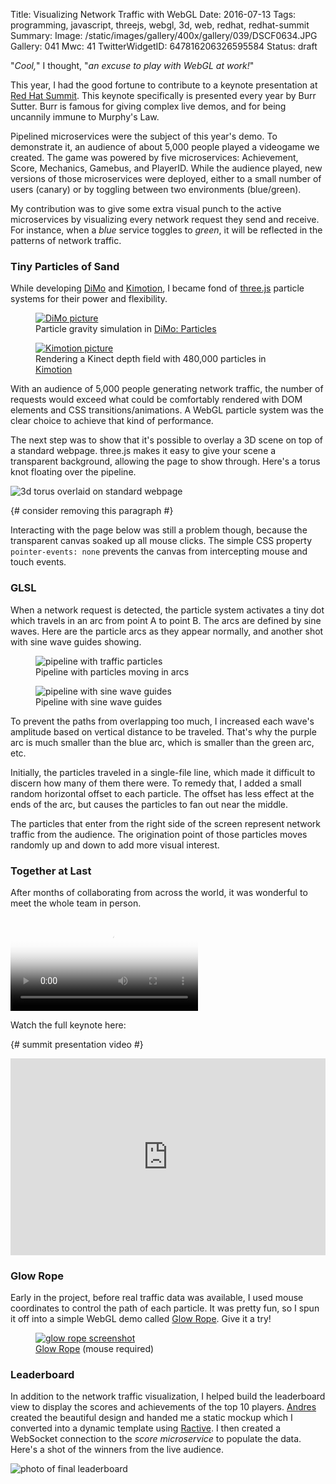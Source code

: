 Title: Visualizing Network Traffic with WebGL
Date: 2016-07-13
Tags: programming, javascript, threejs, webgl, 3d, web, redhat, redhat-summit
Summary: 
Image: /static/images/gallery/400x/gallery/039/DSCF0634.JPG
Gallery: 041
Mwc: 41
TwitterWidgetID: 647816206326595584
Status: draft

"*Cool,*" I thought, "*an excuse to play with WebGL at work!*"

This year, I had the good fortune to contribute to a keynote presentation at
[Red Hat Summit][summit].  This keynote specifically is presented every year by
Burr Sutter.  Burr is famous for giving complex live demos, and for being
uncannily immune to Murphy's Law.

Pipelined microservices were the subject of this year's demo.  To demonstrate
it, an audience of about 5,000 people played a videogame we created.  The game
was powered by five microservices: Achievement, Score, Mechanics, Gamebus, and
PlayerID.  While the audience played, new versions of those microservices were
deployed, either to a small number of users (canary) or by toggling between two
environments (blue/green).

My contribution was to give some extra visual punch to the active microservices
by visualizing every network request they send and receive.  For instance, when
a *blue* service toggles to *green*, it will be reflected in the patterns of
network traffic.

### Tiny Particles of Sand

While developing [DiMo][dimo-particles] and [Kimotion][kimotion-web], I became
fond of [three.js][threejs] particle systems for their power and flexibility.

<div class="row">
    <figure class="col-sm-6">
        <a href="/projects/dimo">
            <img src="/static/images/041/swath-colors.png" alt="DiMo picture" />
        </a>
        <figcaption>Particle gravity simulation in <a href="/projects/dimo">DiMo: Particles</a></figcaption>
    </figure>
    <figure class="col-sm-6">
        <a href="/projects/kimotion">
            <img src="/static/images/041/kimotion-pic.jpg" alt="Kimotion picture" />
        </a>
        <figcaption>Rendering a Kinect depth field with 480,000 particles in <a href="/projects/kimotion">Kimotion</a></figcaption>
    </figure>
</div>

With an audience of 5,000 people generating network traffic, the number of
requests would exceed what could be comfortably rendered with DOM elements and
CSS transitions/animations.  A WebGL particle system was the clear choice to
achieve that kind of performance.

The next step was to show that it's possible to overlay a 3D scene on top of a
standard webpage.  three.js makes it easy to give your scene a transparent
background, allowing the page to show through.  Here's a torus knot floating
over the pipeline.

![3d torus overlaid on standard webpage](/static/images/041/3d-overlay.png)

{# consider removing this paragraph #}

Interacting with the page below was still a problem though, because the
transparent canvas soaked up all mouse clicks.  The simple CSS property
`pointer-events: none` prevents the canvas from intercepting mouse and touch
events.

### GLSL

When a network request is detected, the particle system activates a tiny dot
which travels in an arc from point A to point B.  The arcs are defined by sine
waves.  Here are the particle arcs as they appear normally, and another shot
with sine wave guides showing.

<div class="row">
    <figure class="col-sm-6">
        <img src="/static/images/041/pipeline-nosines.png" alt="pipeline with traffic particles" />
        <figcaption>Pipeline with particles moving in arcs</figcaption>
    </figure>
    <figure class="col-sm-6">
        <img src="/static/images/041/pipeline-sines.png" alt="pipeline with sine wave guides" />
        <figcaption>Pipeline with sine wave guides</figcaption>
    </figure>
</div>

To prevent the paths from overlapping too much, I increased each wave's
amplitude based on vertical distance to be traveled.  That's why the purple arc
is much smaller than the blue arc, which is smaller than the green arc, etc.

Initially, the particles traveled in a single-file line, which made it
difficult to discern how many of them there were.  To remedy that, I added a
small random horizontal offset to each particle.  The offset has less effect at
the ends of the arc, but causes the particles to fan out near the middle.

The particles that enter from the right side of the screen represent network
traffic from the audience.  The origination point of those particles moves
randomly up and down to add more visual interest.

### Together at Last

After months of collaborating from across the world, it was wonderful to meet
the whole team in person.

<video style="margin: 0 auto" poster="/static/images/041/traffic-thumb.jpg" autoplay controls loop>
    <source src="/static/videos/041/traffic.webm" />
    <source src="/static/videos/041/traffic.mp4" />
</video>

Watch the full keynote here:

{# summit presentation video #}
<iframe style="display: block; margin: 0 auto;" width="100%" height="315" src="https://www.youtube.com/embed/ooA6FmTL4Dk" frameborder="0" allowfullscreen></iframe>

### Glow Rope

Early in the project, before real traffic data was available, I used mouse
coordinates to control the path of each particle.  It was pretty fun, so I spun
it off into a simple WebGL demo called [Glow Rope][glow-rope].  Give it a try!

<figure>
    <a href="/demos/glow-rope"><img src="/static/images/041/glow-rope.png" alt="glow rope screenshot" /></a>
    <figcaption> <a href="/demos/glow-rope">Glow Rope</a> (mouse required) </figcaption>
</figure>

### Leaderboard

In addition to the network traffic visualization, I helped build the
leaderboard view to display the scores and achievements of the top 10 players.
[Andres][andres] created the beautiful design and handed me a static mockup
which I converted into a dynamic template using [Ractive][ractive].  I then
created a WebSocket connection to the *score microservice* to populate the
data.  Here's a shot of the winners from the live audience.

![photo of final leaderboard](/static/images/041/leaderboard-final.jpg)


[andres]: https://twitter.com/andresgalante/
[dimo-particles]: /projects/dimo
[glow-rope]: /demos/glow-rope
[kimotion-web]: http://kimotion.xyz
[ractive]: http://ractivejs.org/
[summit]: https://www.redhat.com/summit
[threejs]: http://threejs.org
[video]: https://www.youtube.com/watch?v=ooA6FmTL4Dk

